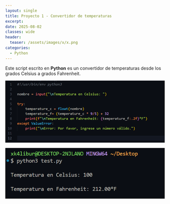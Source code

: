 ```yaml
---
layout: single
title: Proyecto 1 - Convertidor de temperaturas
excerpt: 
date: 2025-08-02
classes: wide
header:
  teaser: /assets/images/x/x.png
categories:
  - Python
---
```


Este script escrito en **Python** es un convertidor de temperaturas desde los grados Celsius a grados Fahrenheit.



<p align="center">
<img src="/assets/images/python/10.png">
</p>


<p align="center">
<img src="/assets/images/python/11.png">
</p>
